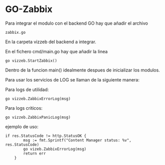 # GO-Zabbix

Para integrar el modulo con el backend GO hay que añadir el archivo

```zabbix.go```

En la carpeta vizzeb del backend a integrar.

En el fichero cmd/main.go hay que añadir la linea 

```go vizzeb.StartZabbix()```

Dentro de la funcion main() idealmente despues de inicializar los modulos.

Para usar los servicios de LOG se llaman de la siguiente manera:

Para logs de utilidad:
```
go vizzeb.ZabbixErrorLog(msg)
```
Para logs criticos:
```
go vizzeb.ZabbixPanicLog(msg)
```

ejemplo de uso: 

```
if res.StatusCode != http.StatusOK {
		msg := fmt.Sprintf("Content Manager status: %v", res.StatusCode)
		go vizeb.ZabbixErrorLog(msg)
		return err
	}
```